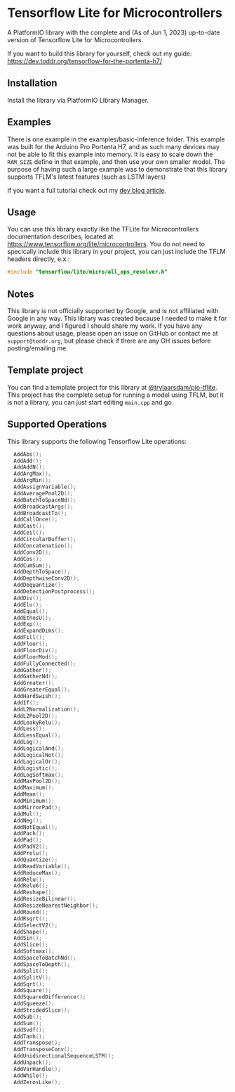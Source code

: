 # Tensorflow Lite for Microcontrollers

A PlatformIO library with the complete and (As of Jun 1, 2023) up-to-date version of Tensorflow Lite for Microcontrollers.

If you want to build this library for yourself, check out my guide: https://dev.toddr.org/tensorflow-for-the-portenta-h7/

## Installation
Install the library via PlatformIO Library Manager.

## Examples
There is one example in the examples/basic-inference folder. This example was built for the Arduino Pro Portenta H7, and as such many devices may not be able to fit this example into memory. It is easy to scale down the `RAM_SIZE` define in that example, and then use your own smaller model. The purpose of having such a large example was to demonstrate that this library supports TFLM's latest features (such as LSTM layers)

If you want a full tutorial check out my [dev blog article](https://dev.toddr.org/tensorflow-for-the-portenta-h7/).

## Usage
You can use this library exactly like the TFLite for Microcontrollers documentation describes, located at https://www.tensorflow.org/lite/microcontrollers. You do not need to specically include this library in your project, you can just include the TFLM headers directly, e.x.:
```cpp
#include "tensorflow/lite/micro/all_ops_resolver.h"
```

## Notes
This library is not officially supported by Google, and is not affiliated with Google in any way. This library was created because I needed to make it for work anyway, and I figured I should share my work. If you have any questions about usage, please open an issue on GitHub or contact me at `support@toddr.org`, but please check if there are any GH issues before posting/emailing me.

## Template project
You can find a template project for this library at [@trylaarsdam/pio-tflite](https://github.com/trylaarsdam/pio-tflite). This project has the complete setup for running a model using TFLM, but it is not a library, you can
just start editing `main.cpp` and go.

## Supported Operations
This library supports the following Tensorflow Lite operations:
```cpp
  AddAbs();
  AddAdd();
  AddAddN();
  AddArgMax();
  AddArgMin();
  AddAssignVariable();
  AddAveragePool2D();
  AddBatchToSpaceNd();
  AddBroadcastArgs();
  AddBroadcastTo();
  AddCallOnce();
  AddCast();
  AddCeil();
  AddCircularBuffer();
  AddConcatenation();
  AddConv2D();
  AddCos();
  AddCumSum();
  AddDepthToSpace();
  AddDepthwiseConv2D();
  AddDequantize();
  AddDetectionPostprocess();
  AddDiv();
  AddElu();
  AddEqual();
  AddEthosU();
  AddExp();
  AddExpandDims();
  AddFill();
  AddFloor();
  AddFloorDiv();
  AddFloorMod();
  AddFullyConnected();
  AddGather();
  AddGatherNd();
  AddGreater();
  AddGreaterEqual();
  AddHardSwish();
  AddIf();
  AddL2Normalization();
  AddL2Pool2D();
  AddLeakyRelu();
  AddLess();
  AddLessEqual();
  AddLog();
  AddLogicalAnd();
  AddLogicalNot();
  AddLogicalOr();
  AddLogistic();
  AddLogSoftmax();
  AddMaxPool2D();
  AddMaximum();
  AddMean();
  AddMinimum();
  AddMirrorPad();
  AddMul();
  AddNeg();
  AddNotEqual();
  AddPack();
  AddPad();
  AddPadV2();
  AddPrelu();
  AddQuantize();
  AddReadVariable();
  AddReduceMax();
  AddRelu();
  AddRelu6();
  AddReshape();
  AddResizeBilinear();
  AddResizeNearestNeighbor();
  AddRound();
  AddRsqrt();
  AddSelectV2();
  AddShape();
  AddSin();
  AddSlice();
  AddSoftmax();
  AddSpaceToBatchNd();
  AddSpaceToDepth();
  AddSplit();
  AddSplitV();
  AddSqrt();
  AddSquare();
  AddSquaredDifference();
  AddSqueeze();
  AddStridedSlice();
  AddSub();
  AddSum();
  AddSvdf();
  AddTanh();
  AddTranspose();
  AddTransposeConv();
  AddUnidirectionalSequenceLSTM();
  AddUnpack();
  AddVarHandle();
  AddWhile();
  AddZerosLike();
```
